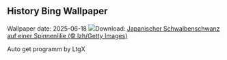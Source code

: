 ## History Bing Wallpaper
Wallpaper date: 2025-06-18
![](https://www.bing.com/th?id=OHR.AsianSwallowtail_DE-DE9625151337_UHD.jpg&w=1000)Download: [Japanischer Schwalbenschwanz auf einer Spinnenlilie (© lzh/Getty Images)](https://www.bing.com/th?id=OHR.AsianSwallowtail_DE-DE9625151337_UHD.jpg)

Auto get programm by LtgX
